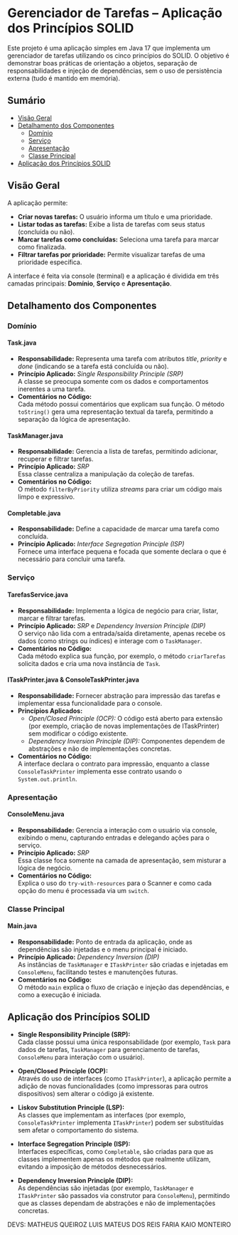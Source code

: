 # Gerenciador de Tarefas – Aplicação dos Princípios SOLID

Este projeto é uma aplicação simples em Java 17 que implementa um gerenciador de tarefas utilizando os cinco princípios do SOLID. O objetivo é demonstrar boas práticas de orientação a objetos, separação de responsabilidades e injeção de dependências, sem o uso de persistência externa (tudo é mantido em memória).

## Sumário

- [Visão Geral](#visão-geral)
- [Detalhamento dos Componentes](#detalhamento-dos-componentes)
  - [Domínio](#domínio)
  - [Serviço](#serviço)
  - [Apresentação](#apresentação)
  - [Classe Principal](#classe-principal)
- [Aplicação dos Princípios SOLID](#aplicação-dos-princípios-solid)

## Visão Geral

A aplicação permite:
- **Criar novas tarefas:** O usuário informa um título e uma prioridade.
- **Listar todas as tarefas:** Exibe a lista de tarefas com seus status (concluída ou não).
- **Marcar tarefas como concluídas:** Seleciona uma tarefa para marcar como finalizada.
- **Filtrar tarefas por prioridade:** Permite visualizar tarefas de uma prioridade específica.

A interface é feita via console (terminal) e a aplicação é dividida em três camadas principais: **Domínio**, **Serviço** e **Apresentação**.


## Detalhamento dos Componentes

### Domínio

#### Task.java
- **Responsabilidade:** Representa uma tarefa com atributos _title_, _priority_ e _done_ (indicando se a tarefa está concluída ou não).
- **Princípio Aplicado:** *Single Responsibility Principle (SRP)*  
  A classe se preocupa somente com os dados e comportamentos inerentes a uma tarefa.
- **Comentários no Código:**  
  Cada método possui comentários que explicam sua função. O método `toString()` gera uma representação textual da tarefa, permitindo a separação da lógica de apresentação.

#### TaskManager.java
- **Responsabilidade:** Gerencia a lista de tarefas, permitindo adicionar, recuperar e filtrar tarefas.
- **Princípio Aplicado:** *SRP*  
  Essa classe centraliza a manipulação da coleção de tarefas.
- **Comentários no Código:**  
  O método `filterByPriority` utiliza *streams* para criar um código mais limpo e expressivo.

#### Completable.java
- **Responsabilidade:** Define a capacidade de marcar uma tarefa como concluída.
- **Princípio Aplicado:** *Interface Segregation Principle (ISP)*  
  Fornece uma interface pequena e focada que somente declara o que é necessário para concluir uma tarefa.

### Serviço

#### TarefasService.java
- **Responsabilidade:** Implementa a lógica de negócio para criar, listar, marcar e filtrar tarefas.
- **Princípio Aplicado:** *SRP* e *Dependency Inversion Principle (DIP)*  
  O serviço não lida com a entrada/saída diretamente, apenas recebe os dados (como strings ou índices) e interage com o `TaskManager`.
- **Comentários no Código:**  
  Cada método explica sua função, por exemplo, o método `criarTarefas` solicita dados e cria uma nova instância de `Task`.

#### ITaskPrinter.java & ConsoleTaskPrinter.java
- **Responsabilidade:** Fornecer abstração para impressão das tarefas e implementar essa funcionalidade para o console.
- **Princípios Aplicados:**  
  - *Open/Closed Principle (OCP):* O código está aberto para extensão (por exemplo, criação de novas implementações de ITaskPrinter) sem modificar o código existente.
  - *Dependency Inversion Principle (DIP):* Componentes dependem de abstrações e não de implementações concretas.
- **Comentários no Código:**  
  A interface declara o contrato para impressão, enquanto a classe `ConsoleTaskPrinter` implementa esse contrato usando o `System.out.println`.

### Apresentação

#### ConsoleMenu.java
- **Responsabilidade:** Gerencia a interação com o usuário via console, exibindo o menu, capturando entradas e delegando ações para o serviço.
- **Princípio Aplicado:** *SRP*  
  Essa classe foca somente na camada de apresentação, sem misturar a lógica de negócio.
- **Comentários no Código:**  
  Explica o uso do `try-with-resources` para o Scanner e como cada opção do menu é processada via um `switch`.

### Classe Principal

#### Main.java
- **Responsabilidade:** Ponto de entrada da aplicação, onde as dependências são injetadas e o menu principal é iniciado.
- **Princípio Aplicado:** *Dependency Inversion (DIP)*  
  As instâncias de `TaskManager` e `ITaskPrinter` são criadas e injetadas em `ConsoleMenu`, facilitando testes e manutenções futuras.
- **Comentários no Código:**  
  O método `main` explica o fluxo de criação e injeção das dependências, e como a execução é iniciada.

## Aplicação dos Princípios SOLID

- **Single Responsibility Principle (SRP):**  
  Cada classe possui uma única responsabilidade (por exemplo, `Task` para dados de tarefas, `TaskManager` para gerenciamento de tarefas, `ConsoleMenu` para interação com o usuário).

- **Open/Closed Principle (OCP):**  
  Através do uso de interfaces (como `ITaskPrinter`), a aplicação permite a adição de novas funcionalidades (como impressoras para outros dispositivos) sem alterar o código já existente.

- **Liskov Substitution Principle (LSP):**  
  As classes que implementam as interfaces (por exemplo, `ConsoleTaskPrinter` implementa `ITaskPrinter`) podem ser substituídas sem afetar o comportamento do sistema.

- **Interface Segregation Principle (ISP):**  
  Interfaces específicas, como `Completable`, são criadas para que as classes implementem apenas os métodos que realmente utilizam, evitando a imposição de métodos desnecessários.

- **Dependency Inversion Principle (DIP):**  
  As dependências são injetadas (por exemplo, `TaskManager` e `ITaskPrinter` são passados via construtor para `ConsoleMenu`), permitindo que as classes dependam de abstrações e não de implementações concretas.

DEVS:
MATHEUS QUEIROZ
LUIS MATEUS DOS REIS FARIA
KAIO MONTEIRO